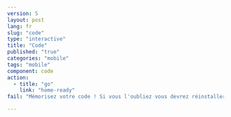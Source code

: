 ```yaml
---
version: 5
layout: post
lang: fr
slug: "code"
type: "interactive"
title: "Code"
published: "true"
categories: "mobile"
tags: "mobile"
component: code
action: 
  - title: "go"
    link: "home-ready"
fail: "Mémorisez votre code ! Si vous l'oubliez vous devrez réinstaller l'application."

---
```


